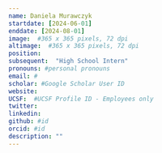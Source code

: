 ```yaml
---
name: Daniela Murawczyk
startdate: [2024-06-01]
enddate: [2024-08-01]
image:  #365 x 365 pixels, 72 dpi
altimage:  #365 x 365 pixels, 72 dpi
position: 
subsequent:  "High School Intern"
pronouns: #personal pronouns
email: #
scholar: #Google Scholar User ID
website: 
UCSF:  #UCSF Profile ID - Employees only
twitter: 
linkedin: 
github: #id
orcid: #id
description: ""
---
```

